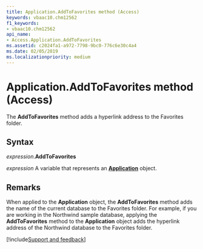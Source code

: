 ```yaml
---
title: Application.AddToFavorites method (Access)
keywords: vbaac10.chm12562
f1_keywords:
- vbaac10.chm12562
api_name:
- Access.Application.AddToFavorites
ms.assetid: c2024fa1-a972-7798-9bc0-776c6e30c4a4
ms.date: 02/05/2019
ms.localizationpriority: medium
---
```



# Application.AddToFavorites method (Access)

The **AddToFavorites** method adds a hyperlink address to the Favorites folder.


## Syntax

_expression_.**AddToFavorites**

_expression_ A variable that represents an **[Application](Access.Application.md)** object.


## Remarks

When applied to the **Application** object, the **AddToFavorites** method adds the name of the current database to the Favorites folder. For example, if you are working in the Northwind sample database, applying the **AddToFavorites** method to the **Application** object adds the hyperlink address of the Northwind database to the Favorites folder.




[!include[Support and feedback](~/includes/feedback-boilerplate.md)]